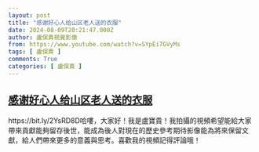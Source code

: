 ```yaml
---
layout: post
title: "感谢好心人给山区老人送的衣服"
date: 2024-08-09T20:21:47.000Z
author: 盧保貴視覺影像
from: https://www.youtube.com/watch?v=SYpEi7GVyMs
tags: [ 盧保貴 ]
comments: True
categories: [ 盧保貴 ]
---
```

<!--1723234907000-->
[感谢好心人给山区老人送的衣服](https://www.youtube.com/watch?v=SYpEi7GVyMs)
------

<div>
https://bit.ly/2YsRD8D哈嘍，大家好！我是盧寶貴！我拍攝的視頻希望能給大家帶來貢獻能夠留存後世，能成為後人對現在的歷史參考期待影像能為將來保留文獻，給人們帶來更多的意義與思考。喜歡我的視頻記得評論哦！
</div>
